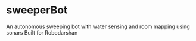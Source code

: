 # sweeperBot
An autonomous sweeping bot with water sensing and room mapping using sonars
Built for Robodarshan
